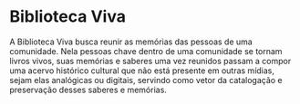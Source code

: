 # Biblioteca Viva
A Biblioteca Viva busca reunir as memórias das pessoas de uma comunidade. Nela pessoas chave dentro de uma comunidade se tornam livros vivos, suas memórias e saberes uma vez reunidos passam a compor uma acervo histórico cultural que não está presente em outras mídias, sejam elas analógicas ou digitais, servindo como vetor da catalogação e preservação desses saberes e memórias.
